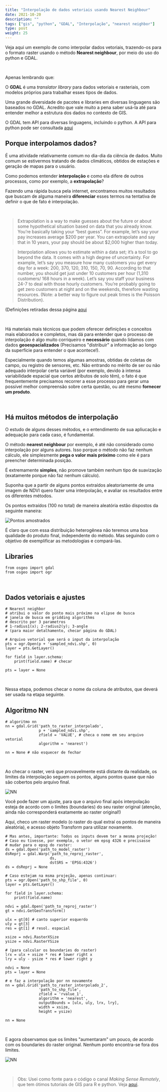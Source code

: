 ```yaml
---
title: "Interpolação de dados vetoriais usando Nearest Neighbour"
date: 2021-10-20
description: ""
tags: ["gis", "python", "GDAL", "Interpolação", "nearest neighbor"]
type: post
weight: 25
---
```


Veja aqui um exemplo de como interpolar dados vetoriais, trazendo-os para
o formato raster usando o método **Nearest neighbour**, por meio do uso
do python e GDAL.
 
&nbsp;

Apenas lembrando que:

O **GDAL** é uma *translator library* para dados vetoriais e rasteriais, com
modelos próprios para trabalhar esses tipos de dados.

Uma grande diversidade de pacotes e libraries em diversas linguagens são baseados
no GDAL. 
Acredito que vale muito a pena saber usá-la até para entender melhor
a estrutura dos dados no contexto de GIS.

O GDAL tem API para diversas linguagens, incluindo o python.
A API para python pode ser consultada [aqui](https://gdal.org/api/python.html)


## Porque interpolamos dados?

É uma atividade relativamente comum no dia-dia da ciência de dados.
Muito comum se estivermos tratando de dados climáticos, obtidos de estações
e geração de mapas para o usuário.

Como podemos entender **interpolação** e como ela difere de outros processos,
como por exemplo, a **extrapolação**?

Fazendo uma rápida busca pela internet, encontramos muitos resultados que
buscam de alguma maneira **diferenciar** esses termos na tentativa
de definir o que de fato é interpolação.

&nbsp;

> Extrapolation is a way to make guesses about the future or about some
> hypothetical situation based on data that you already know.
> You’re basically taking your “best guess”. 
> For example, let’s say your pay increases average $200 per year.
> You can extrapolate and say that in 10 years, your pay should be about
> $2,000 higher than today.


> Interpolation allows you to estimate within a data set; 
> it’s a tool to go beyond the data. It comes with a high degree of uncertainty. 
> For example, let’s say you measure how many customers you get every day
> for a week: 200, 370, 120, 310, 150, 70, 90. 
> According to that number, you should get just under 10 customers per hour 
> (1,310 customers/ 168 hours in a week). 
> Let’s say you staff your business 24-7 to deal with those hourly customers. 
> You’re probably going to get zero customers at night and on the weekends, 
> therefore wasting resources. 
> (Note: a better way to figure out peak times is the Poisson Distribution).


(Definições retiradas dessa página [aqui](https://www.statisticshowto.com/calculus-definitions/extrapolation-interpolation/)

&nbsp;

Há materiais mais técnicos que podem oferecer definições e conceitos mais
elaborados e completos, mas dá para entender que o processo de interpolação
é algo muito corriqueiro e **necessário** quando lidamos com dados 
**geoespacializados** (Precisamos "distribuir" a informação ao longo
da superfície para entender o que acontece!).

Especialmente quando temos algumas amostras, obtidas de coletas de campo,
ou registro de sensores, etc. Não entrando no mérito de ser ou não adequado
interpolar certa variável (por exemplo, devido à intensa variabilidade espacial
que certos atributos de solo têm), o fato é que frequentemente precisamos recorrer a esse processo
para gerar uma possível melhor compreensão sobre certa questão, ou até mesmo
**fornecer um produto**.

&nbsp;

## Há muitos métodos de interpolação

O estudo de alguns desses métodos, e o entendimento de sua apliucação
e adequação para cada caso, é fundamental.

O método **nearest neighbour** por exemplo, é até não considerado como
interpolação por alguns autores. Isso porque o método não faz nenhum
cálculo, ele simplesmente **pega o valor mais próximo** como ele é para preencher
determinada posição.

É extremamente **simples**, não promove também nenhum tipo de suavização
(exatamente porque não faz nenhum cálculo).

Suponha que a partir de alguns pontos extraídos aleatoriamente de uma 
imagem de NDVI quero fazer uma interpolação, e avaliar os resultados
entre os diferentes métodos.

Os pontos extraídos (100 no total) de maneira aleatória estão dispostos
da seguinte maneira:


![Pontos amostrados](/posts/pics/sample_ndvi.png)

É claro que com essa distribuição heterogênea não teremos uma boa qualidade
do produto final, independente do método. Mas seguindo com o objetivo de
exemplificar as metodologias e compará-las.

## Libraries

```
from osgeo import gdal
from osgeo import ogr
```

&nbsp;

## Dados vetoriais e ajustes

```
# Nearest neighbor
# atribui o valor do ponto mais próximo na elipse de busca
# janela de busca em gridding algorithms
# descrito por 3 parametros
# 1-radius1(x); 2-radius2(y); 3-angle
# (para maior detalhamento, checar página do GDAL)

# Arquivo vetorial que será o input da interpolação
pts = ogr.Open(p + 'sampled_ndvi.shp', 0)
layer = pts.GetLayer()

for field in layer.schema:
    print(field.name) # checar

pts = layer = None
```
&nbsp;

Nessa etapa, podemos checar o nome da coluna de atributos,
que deverá ser usada na etapa seguinte.

## Algoritmo NN


```
# algoritmo nn
nn = gdal.Grid('path_to_raster_interpolado',
               p + 'sampled_ndvi.shp',
               zfield = 'VALUE', # checa o nome em seu arquivo vetorial
               algorithm = 'nearest')

nn = None # não esquecer de fechar
```

&nbsp;

Ao checar o raster, verá que provavelmente está distante da realidade,
os limites da interpolação seguem os pontos, alguns pontos quase que
não são cobertos pelo arquivo final.


![NN](/posts/pics/nn_nobounds.png)


Você pode fazer um ajuste, para que o arquivo final após interpolação
esteja de acordo com o limites (boundaries) do seu raster original
(atenção, ainda não corresponderá exatamente ao raster original!)

Aqui, checo um raster modelo (o raster do qual extraí os pontos de maneira
aleatória), e acesso objeto Transform para utilizar novamente.

```
# Mas antes, importante: Todos os inputs devem ter a mesma projeção!
# Caso eu tivesse, por exemplo, o vetor em epsg 4326 e precisasse
# mudar para o epsg do raster:
ds = gdal.Open('path_to_model_raster')
dsReprj = gdal.Warp('path_to_reproj_raster',
                    ds,
                    dstSRS = 'EPSG:4326')
ds = dsReprj = None

# Caso estejam na msma projeção, apenas continuar:
pts = ogr.Open('path_to_shp_file', 0)
layer = pts.GetLayer()

for field in layer.schema:
    print(field.name)

ndvi = gdal.Open('path_to_reproj_raster')
gt = ndvi.GetGeoTransform()

ulx = gt[0] # canto superior esquerdo
uly = gt[3]
res = gt[1] # resol. espacial

xsize = ndvi.RasterXSize 
ysize = ndvi.RasterYSize

# (para calcular os boundaries do raster)
lrx = ulx + xsize * res # lower right x
lry = uly - ysize * res # lower right y

ndvi = None
pts = layer = None

# e faz a interpolação por nn novamente
nn = gdal.Grid('path_to_raster_interpolado_2',
               'path_to_shp_file',
               zfield = 'rvalue_1',
               algorithm = 'nearest',
               outputBounds = [ulx, uly, lrx, lry],
               width = xsize,
               height = ysize)

nn = None
```
&nbsp;

E agora observamos que os limites "aumentaram" um pouco,
de acordo com os boundaries do raster original. Nenhum ponto
encontra-se fora dos limites.

![NN](/posts/pics/nn_bounds.png)

&nbsp;

> Obs: Usei como fonte para o código o canal *Making Sense Remotely*,
> que tem ótimos tutoriais de GIS para R e python.
> Veja [aqui](https://www.youtube.com/channel/UCrWEjubnm0HenqzOQgAVScw).
